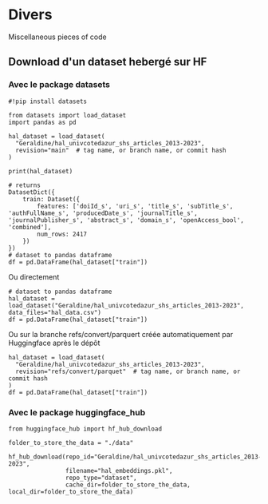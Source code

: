 # Divers

Miscellaneous pieces of code

## Download d'un dataset hebergé sur HF

### Avec le package datasets

```
#!pip install datasets

from datasets import load_dataset
import pandas as pd
```

```
hal_dataset = load_dataset(
  "Geraldine/hal_univcotedazur_shs_articles_2013-2023",
  revision="main"  # tag name, or branch name, or commit hash
)

print(hal_dataset)

# returns
DatasetDict({
    train: Dataset({
        features: ['doiId_s', 'uri_s', 'title_s', 'subTitle_s', 'authFullName_s', 'producedDate_s', 'journalTitle_s', 'journalPublisher_s', 'abstract_s', 'domain_s', 'openAccess_bool', 'combined'],
        num_rows: 2417
    })
})
# dataset to pandas dataframe
df = pd.DataFrame(hal_dataset["train"])
```

Ou directement

```
# dataset to pandas dataframe
hal_dataset = load_dataset("Geraldine/hal_univcotedazur_shs_articles_2013-2023", data_files="hal_data.csv")
df = pd.DataFrame(hal_dataset["train"])
```

Ou sur la branche refs/convert/parquert créée automatiquement par Huggingface après le dépôt

```
hal_dataset = load_dataset(
  "Geraldine/hal_univcotedazur_shs_articles_2013-2023",
  revision="refs/convert/parquet"  # tag name, or branch name, or commit hash
)
df = pd.DataFrame(hal_dataset["train"])
```



### Avec le package huggingface_hub

```
from huggingface_hub import hf_hub_download

folder_to_store_the_data = "./data"

hf_hub_download(repo_id="Geraldine/hal_univcotedazur_shs_articles_2013-2023",
                filename="hal_embeddings.pkl",
                repo_type="dataset",
                cache_dir=folder_to_store_the_data, local_dir=folder_to_store_the_data)
```


